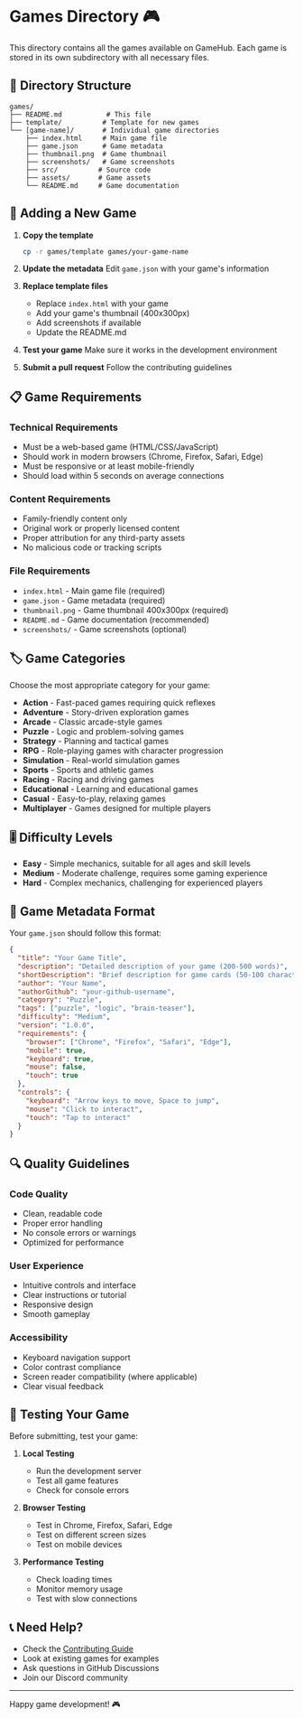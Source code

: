 # Games Directory 🎮

This directory contains all the games available on GameHub. Each game is stored in its own subdirectory with all necessary files.

## 📁 Directory Structure

```
games/
├── README.md           # This file
├── template/          # Template for new games
└── [game-name]/       # Individual game directories
    ├── index.html     # Main game file
    ├── game.json      # Game metadata
    ├── thumbnail.png  # Game thumbnail
    ├── screenshots/   # Game screenshots
    ├── src/          # Source code
    ├── assets/       # Game assets
    └── README.md     # Game documentation
```

## 🎯 Adding a New Game

1. **Copy the template**
   ```bash
   cp -r games/template games/your-game-name
   ```

2. **Update the metadata**
   Edit `game.json` with your game's information

3. **Replace template files**
   - Replace `index.html` with your game
   - Add your game's thumbnail (400x300px)
   - Add screenshots if available
   - Update the README.md

4. **Test your game**
   Make sure it works in the development environment

5. **Submit a pull request**
   Follow the contributing guidelines

## 📋 Game Requirements

### Technical Requirements
- Must be a web-based game (HTML/CSS/JavaScript)
- Should work in modern browsers (Chrome, Firefox, Safari, Edge)
- Must be responsive or at least mobile-friendly
- Should load within 5 seconds on average connections

### Content Requirements
- Family-friendly content only
- Original work or properly licensed content
- Proper attribution for any third-party assets
- No malicious code or tracking scripts

### File Requirements
- `index.html` - Main game file (required)
- `game.json` - Game metadata (required)
- `thumbnail.png` - Game thumbnail 400x300px (required)
- `README.md` - Game documentation (recommended)
- `screenshots/` - Game screenshots (optional)

## 🏷️ Game Categories

Choose the most appropriate category for your game:

- **Action** - Fast-paced games requiring quick reflexes
- **Adventure** - Story-driven exploration games
- **Arcade** - Classic arcade-style games
- **Puzzle** - Logic and problem-solving games
- **Strategy** - Planning and tactical games
- **RPG** - Role-playing games with character progression
- **Simulation** - Real-world simulation games
- **Sports** - Sports and athletic games
- **Racing** - Racing and driving games
- **Educational** - Learning and educational games
- **Casual** - Easy-to-play, relaxing games
- **Multiplayer** - Games designed for multiple players

## 🎚️ Difficulty Levels

- **Easy** - Simple mechanics, suitable for all ages and skill levels
- **Medium** - Moderate challenge, requires some gaming experience
- **Hard** - Complex mechanics, challenging for experienced players

## 📝 Game Metadata Format

Your `game.json` should follow this format:

```json
{
  "title": "Your Game Title",
  "description": "Detailed description of your game (200-500 words)",
  "shortDescription": "Brief description for game cards (50-100 characters)",
  "author": "Your Name",
  "authorGithub": "your-github-username",
  "category": "Puzzle",
  "tags": ["puzzle", "logic", "brain-teaser"],
  "difficulty": "Medium",
  "version": "1.0.0",
  "requirements": {
    "browser": ["Chrome", "Firefox", "Safari", "Edge"],
    "mobile": true,
    "keyboard": true,
    "mouse": false,
    "touch": true
  },
  "controls": {
    "keyboard": "Arrow keys to move, Space to jump",
    "mouse": "Click to interact",
    "touch": "Tap to interact"
  }
}
```

## 🔍 Quality Guidelines

### Code Quality
- Clean, readable code
- Proper error handling
- No console errors or warnings
- Optimized for performance

### User Experience
- Intuitive controls and interface
- Clear instructions or tutorial
- Responsive design
- Smooth gameplay

### Accessibility
- Keyboard navigation support
- Color contrast compliance
- Screen reader compatibility (where applicable)
- Clear visual feedback

## 🚀 Testing Your Game

Before submitting, test your game:

1. **Local Testing**
   - Run the development server
   - Test all game features
   - Check for console errors

2. **Browser Testing**
   - Test in Chrome, Firefox, Safari, Edge
   - Test on different screen sizes
   - Test on mobile devices

3. **Performance Testing**
   - Check loading times
   - Monitor memory usage
   - Test with slow connections

## 📞 Need Help?

- Check the [Contributing Guide](../CONTRIBUTING.md)
- Look at existing games for examples
- Ask questions in GitHub Discussions
- Join our Discord community

---

Happy game development! 🎮